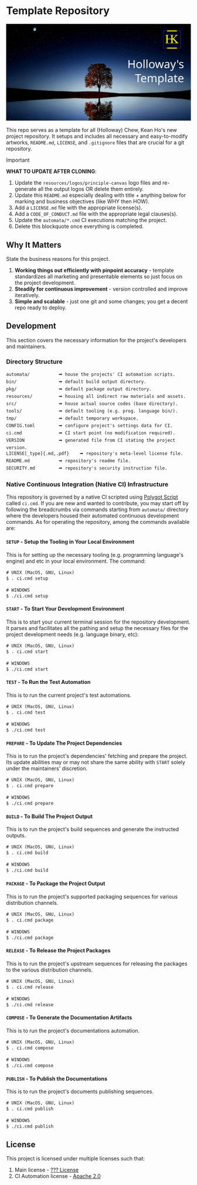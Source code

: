 # Template Repository
[![Holloway's Template](resources/logos/logo-1200x630.svg)](https://github.com/hollowaykeanho/Template)

This repo serves as a template for all (Holloway) Chew, Kean Ho's new project
repository. It setups and includes all necessary and easy-to-modify artworks,
`README.md`, `LICENSE`, and `.gitignore` files that are crucial for a git
repository.

> [!IMPORTANT]
> **WHAT TO UPDATE AFTER CLONING**:
>
> 1. Update the `resources/logos/principle-canvas` logo files and re-generate
>    all the output logos OR delete them entirely.
> 2. Update this `README.md` especially dealing with title + anything below for
>    marking and business objectives (like WHY then HOW).
> 3. Add a `LICENSE.md` file with the appropriate license(s).
> 4. Add a `CODE_OF_CONDUCT.md` file with the appropriate legal clauses(s).
> 5. Update the `automata/*.cmd` CI executions matching the project.
> 6. Delete this blockquote once everything is completed.




## Why It Matters
State the business reasons for this project.

1. **Working things out efficiently with pinpoint accuracy** - template
   standardizes all marketing and presentable elements so just focus on the
   project development.
2. **Steadily for continuous improvement** - version controlled and improve
   iteratively.
3. **Simple and scalable** - just one git and some changes; you get a decent
   repo ready to deploy.




## Development
This section covers the necessary information for the project's developers and
maintainers.



### Directory Structure
```
automata/			🠚 house the projects' CI automation scripts.
bin/				🠚 default build output directory.
pkg/				🠚 default package output directory.
resources/			🠚 housing all indirect raw materials and assets.
src/				🠚 house actual source codes (base directory).
tools/				🠚 default tooling (e.g. prog. language bin/).
tmp/				🠚 default temporary workspace.
CONFIG.toml			🠚 configure project's settings data for CI.
ci.cmd				🠚 CI start point (no modification required).
VERSION				🠚 generated file from CI stating the project version.
LICENSE[_type]{.md,.pdf}	🠚 repository's meta-level license file.
README.md			🠚 repository's readme file.
SECURITY.md			🠚 repository's security instruction file.
```



### Native Continuous Integration (Native CI) Infrastructure
This repository is governed by a native CI scripted using
[Polygot Script](https://github.com/ChewKeanHo/PolygotScript) called `ci.cmd`.
If you are new and wanted to contribute, you may start off by following the
breadcrumbs via commands starting from `automata/` directory where the
developers housed their automated continuous development commands. As for
operating the repository, among the commands available are:


#### `SETUP` - Setup the Tooling in Your Local Environment
This is for setting up the necessary tooling (e.g. programming language's
engine) and etc in your local environment. The command:

```
# UNIX (MacOS, GNU, Linux)
$ . ci.cmd setup

# WINDOWS
$ ./ci.cmd setup
```


#### `START` - To Start Your Development Environment
This is to start your current terminal session for the repository development.
It parses and facilitates all the pathing and setup the necessary files for the
project development needs (e.g. language binary, etc):

```
# UNIX (MacOS, GNU, Linux)
$ . ci.cmd start

# WINDOWS
$ ./ci.cmd start
```


#### `TEST` - To Run the Test Automation
This is to run the current project's test automations.

```
# UNIX (MacOS, GNU, Linux)
$ . ci.cmd test

# WINDOWS
$ ./ci.cmd test
```


#### `PREPARE` - To Update The Project Dependencies
This is to run the project's dependencies' fetching and prepare the project.
Its update abilities may or may not share the same ability with `START` solely
under the maintainers' discretion.

```
# UNIX (MacOS, GNU, Linux)
$ . ci.cmd prepare

# WINDOWS
$ ./ci.cmd prepare
```


#### `BUILD` - To Build The Project Output
This is to run the project's build sequences and generate the instructed
outputs.

```
# UNIX (MacOS, GNU, Linux)
$ . ci.cmd build

# WINDOWS
$ ./ci.cmd build
```


#### `PACKAGE` - To Package the Project Output
This is to run the project's supported packaging sequences for various
distribution channels.

```
# UNIX (MacOS, GNU, Linux)
$ . ci.cmd package

# WINDOWS
$ ./ci.cmd package
```


#### `RELEASE` - To Release the Project Packages
This is to run the project's upstream sequences for releasing the packages to
the various distribution channels.

```
# UNIX (MacOS, GNU, Linux)
$ . ci.cmd release

# WINDOWS
$ ./ci.cmd release
```


#### `COMPOSE` - To Generate the Documentation Artifacts
This is to run the project's documentations automation.

```
# UNIX (MacOS, GNU, Linux)
$ . ci.cmd compose

# WINDOWS
$ ./ci.cmd compose
```


#### `PUBLISH` - To Publish the Documentations
This is to run the project's documents publishing sequences.

```
# UNIX (MacOS, GNU, Linux)
$ . ci.cmd publish

# WINDOWS
$ ./ci.cmd publish
```




## License
This project is licensed under multiple licenses such that:

1. Main license - [??? License](LICENSE)
2. CI Automation license - [Apache 2.0](automata/LICENSE)
